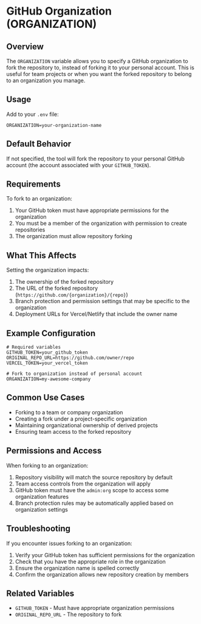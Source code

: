 # GitHub Organization (ORGANIZATION)

## Overview
The `ORGANIZATION` variable allows you to specify a GitHub organization to fork the repository to, instead of forking it to your personal account. This is useful for team projects or when you want the forked repository to belong to an organization you manage.

## Usage

Add to your `.env` file:

```
ORGANIZATION=your-organization-name
```

## Default Behavior

If not specified, the tool will fork the repository to your personal GitHub account (the account associated with your `GITHUB_TOKEN`).

## Requirements

To fork to an organization:

1. Your GitHub token must have appropriate permissions for the organization
2. You must be a member of the organization with permission to create repositories
3. The organization must allow repository forking

## What This Affects

Setting the organization impacts:

1. The ownership of the forked repository
2. The URL of the forked repository (`https://github.com/{organization}/{repo}`)
3. Branch protection and permission settings that may be specific to the organization
4. Deployment URLs for Vercel/Netlify that include the owner name

## Example Configuration

```
# Required variables
GITHUB_TOKEN=your_github_token
ORIGINAL_REPO_URL=https://github.com/owner/repo
VERCEL_TOKEN=your_vercel_token

# Fork to organization instead of personal account
ORGANIZATION=my-awesome-company
```

## Common Use Cases

- Forking to a team or company organization
- Creating a fork under a project-specific organization
- Maintaining organizational ownership of derived projects
- Ensuring team access to the forked repository

## Permissions and Access

When forking to an organization:

1. Repository visibility will match the source repository by default
2. Team access controls from the organization will apply
3. GitHub token must have the `admin:org` scope to access some organization features
4. Branch protection rules may be automatically applied based on organization settings

## Troubleshooting

If you encounter issues forking to an organization:

1. Verify your GitHub token has sufficient permissions for the organization
2. Check that you have the appropriate role in the organization
3. Ensure the organization name is spelled correctly
4. Confirm the organization allows new repository creation by members

## Related Variables

- `GITHUB_TOKEN` - Must have appropriate organization permissions
- `ORIGINAL_REPO_URL` - The repository to fork 